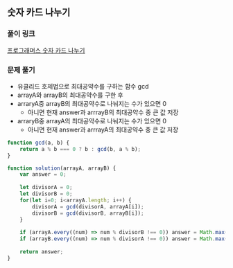 ## 숫자 카드 나누기

### 풀이 링크

[프로그래머스 숫자 카드 나누기](https://school.programmers.co.kr/learn/courses/30/lessons/135807)

### 문제 풀기

- 유클리드 호제법으로 최대공약수를 구하는 함수 gcd
- arrayA와 arrayB의 최대공약수를 구한 후
- arraryA중 arrayB의 최대공약수로 나눠지는 수가 있으면 0
  - 아니면 현재 answer과 arrrayB의 최대공약수 중 큰 값 저장
- arraryB중 arrayA의 최대공약수로 나눠지는 수가 있으면 0
  - 아니면 현재 answer과 arrrayA의 최대공약수 중 큰 값 저장

```javascript
function gcd(a, b) {
    return a % b === 0 ? b : gcd(b, a % b);
}

function solution(arrayA, arrayB) {
    var answer = 0;
    
    let divisorA = 0;
    let divisorB = 0;
    for(let i=0; i<arrayA.length; i++) {
        divisorA = gcd(divisorA, arrayA[i]);
        divisorB = gcd(divisorB, arrayB[i]);
    }
    
    if (arrayA.every((num) => num % divisorB !== 0)) answer = Math.max(answer, divisorB);
    if (arrayB.every((num) => num % divisorA !== 0)) answer = Math.max(answer, divisorA);
    
    return answer;
}
```
